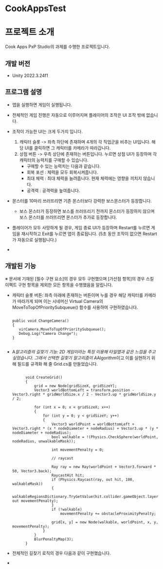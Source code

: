 # CookAppsTest

# 프로젝트 소개
Cook Apps PxP Studio의 과제를 수행한 프로젝트입니다.

## 개발 버전
- Unity 2022.3.24f1

## 프로그램 설명
- 앱을 실행하면 게임이 실행됩니다.
- 전체적인 게임 진행은 자동으로 이루어지며 플레이어의 조작은 UI 조작 밖에 없습니다.
- 조작이 가능한 UI는 크게 두가지 입니다.
  1. 캐릭터 슬롯 -> 좌측 하단에 존재하며 4개의 각 직업군을 비추는 UI입니다. 해당 UI를 클릭하면 그 캐릭터를 카메라가 따라갑니다.
  2. 상점 버튼 -> 우측 상단에 존재하는 버튼입니다. 누르면 상점 UI가 등장하며 각 캐릭터의 능력치를 구매할 수 있습니다.
     - 구매할 수 있는 능력치는 다음과 같습니다.
     - 회복 포션 : 체력을 모두 회복시켜줍니다.
     - 최대 체력 : 최대 체력을 늘려줍니다. 현재 체력에는 영향을 끼치지 않습니다.
     - 공격력 : 공격력을 높여줍니다.

- 몬스터를 10마리 쓰러뜨리면 기존 몬스터보다 강력한 보스몬스터가 등장합니다.
  - 보스 몬스터가 등장하면 보스를 쓰러뜨리기 전까지 몬스터가 등장하지 않으며 보스 몬스터를 쓰러뜨리면 몬스터가 추가로 등장합니다.
- 플레이어가 모두 사망하게 될 경우, 게임 종료 UI가 등장하며 Restart를 누르면 게임을 재시작하고 Exit를 누르면 앱이 종료됩니다. (5초 동안 조작이 없으면 Restart가 자동으로 실행됩니다.)
- 
## 개발된 기능
※ 문서에 기재된 [필수 구현 요소]의 경우 모두 구현했으며 [가산점 항목]의 경우 스킬 이펙트 구현 항목을 제외한 모든 항목을 수행했음을 알립니다.

- 캐릭터 슬롯 버튼: 좌측 아래에 존재하는 버튼이며 누를 경우 해당 캐릭터를 카메라가 따라가게 되며 이는 시네머신 Virtual Camera의 MoveToTopOfPrioritySubqueue() 함수를 사용하여 구현하였습니다.
  <pre><code>
  public void ChangeCamera()
  {
     virCamera.MoveToTopOfPrioritySubqueue();
     Debug.Log("Camera Change");
  }

  </code></pre>
- A*알고리즘의 길찾기 기능: 2D 게임이라는 특징 이용해 타일맵과 같은 느낌을 주고 싶었습니다. 그래서 선택한 길찾기 알고리즘이 A*Algorithm이고 이를 실현하기 위해 필드를 규격화 해 줄 Grid.cs를 만들었습니다.
  <pre><code>
        void CreateGrid()
        {
            grid = new Node[gridSizeX, gridSizeY];
            Vector3 worldBottomLeft = transform.position - Vector3.right * gridWorldSize.x / 2 - Vector3.up * gridWorldSize.y / 2;

            for (int x = 0; x < gridSizeX; x++)
            {
                for (int y = 0; y < gridSizeY; y++)
                {
                    Vector3 worldPoint = worldBottomLeft + Vector3.right * (x * nodeDiameter + nodeRadius) + Vector3.up * (y * nodeDiameter + nodeRadius);
                    bool walkable = !(Physics.CheckSphere(worldPoint, nodeRadius, unwalkableMask));

                    int movementPenalty = 0;

                    // raycast

                    Ray ray = new Ray(worldPoint + Vector3.forward * 50, Vector3.back);
                    RaycastHit hit;
                    if (Physics.Raycast(ray, out hit, 100, walkableMask))
                    {
                        walkableRegionsDictionary.TryGetValue(hit.collider.gameObject.layer, out movementPenalty);
                    }
                    if (!walkable)
                        movementPenalty += obstacleProximityPenalty;

                    grid[x, y] = new Node(walkable, worldPoint, x, y, movementPenalty);
                }
            }
            BlurPenaltyMap(3);
        }
  </code></pre>
- 전체적인 길찾기 로직의 경우 다음과 같이 구현했습니다.
  
- 
